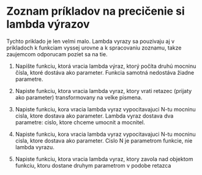 # Zoznam príkladov na precičenie si lambda výrazov

Tychto priklado je len velmi malo. 
Lambda vyrazy sa pouzivaju aj v prikladoch k funkciam vyssej urovne a k spracovaniu zoznamu, takze zaujemcom odporucam poziet sa na tie.

1. Napíšte funkciu, ktorá vracia lambda výraz, ktorý počíta druhú mocninu čísla, ktoré dostáva ako parameter. 
Funkcia samotná nedostáva žiadne parametre.

2. Napiste funkciu, ktora vracia lambda vyraz, ktory vrati retazec (prijaty ako parameter) transformovany na velke pismena.

3. Napiste funkciu, kora vracia lambda vyraz vypocitavajuci N-tu mocninu cisla, ktore dostava ako parameter. 
Lambda vyraz dostava dva parametre: cislo, ktore chceme umocnit a mocnitel. 

4. Napiste funkciu, kora vracia lambda vyraz vypocitavajuci N-tu mocninu cisla, ktore dostava ako parameter. 
Cislo N je parametrom funkcie, nie lambda vyrazu.

5. Napiste funkciu, ktora vracia lambda vyraz, ktory zavola nad objektom funkciu, ktoru dostane druhym parametrom v podobe retazca